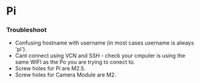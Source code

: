 # Pi

### Troubleshoot

- Confusing hostname with username (in most cases username is always 'pi').
- Cant connect using VCN and SSH - check your cmputer is using the same WIFI as the Po you are trying to conect to.
- Screw holes for Pi are M2.5.
- Screw holes for Camera Module are M2.